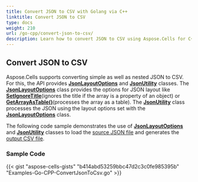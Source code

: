 ```yaml
---
title: Convert JSON to CSV with Golang via C++
linktitle: Convert JSON to CSV
type: docs
weight: 210
url: /go-cpp/convert-json-to-csv/
description: Learn how to convert JSON to CSV using Aspose.Cells for C++ with simple and nested JSON examples.
---
```


## **Convert JSON to CSV**

Aspose.Cells supports converting simple as well as nested JSON to CSV. For this, the API provides [**JsonLayoutOptions**](https://reference.aspose.com/cells/go-cpp/jsonlayoutoptions/) and [**JsonUtility**](https://reference.aspose.com/cells/cpp/aspose.cells.utility/jsonutility/) classes. The [**JsonLayoutOptions**](https://reference.aspose.com/cells/go-cpp/jsonlayoutoptions/) class provides the options for JSON layout like [**SetIgnoreTitle**](https://reference.aspose.com/cells/go-cpp/jsonlayoutoptions/setignoretitle/)(ignores the title if the array is a property of an object) or [**GetArrayAsTable()**](https://reference.aspose.com/cells/go-cpp/jsonlayoutoptions/getarrayastable/)(processes the array as a table). The [**JsonUtility**](https://reference.aspose.com/cells/cpp/aspose.cells.utility/jsonutility/) class processes the JSON using the layout options set with the [**JsonLayoutOptions**](https://reference.aspose.com/cells/go-cpp/jsonlayoutoptions/) class.

The following code sample demonstrates the use of [**JsonLayoutOptions**](https://reference.aspose.com/cells/go-cpp/jsonlayoutoptions/) and [**JsonUtility**](https://reference.aspose.com/cells/cpp/aspose.cells.utility/jsonutility/) classes to load the [source JSON file](104398869.json) and generates the [output CSV file](104398870.csv).

### **Sample Code**

{{< gist "aspose-cells-gists" "b414abd53259bbc47d2c3c0fe985395b" "Examples-Go-CPP-ConvertJsonToCsv.go" >}}